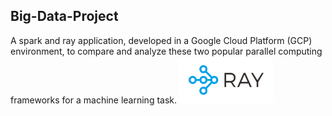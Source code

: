 ## Big-Data-Project
A spark and ray application, developed in a Google Cloud Platform (GCP) environment, to compare and analyze these two popular parallel computing frameworks for a machine learning task. 
<img src="img/logo-ray.png" width="150">


